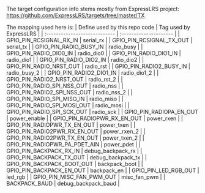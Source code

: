 The target configuration info stems mostly from ExpressLRS project: https://github.com/ExpressLRS/targets/tree/master/TX

The mapping used here is:
| Define used by this repo code | Tag used by ExpressLRS |
| :---------------------------- | :--------------------- |
| GPIO_PIN_RCSIGNAL_RX_IN       | serial_rx              |
| GPIO_PIN_RCSIGNAL_TX_OUT      | serial_tx              |
| GPIO_PIN_RADIO_BUSY_IN        | radio_busy             |
| GPIO_PIN_RADIO_DIO0_IN        | radio_dio0             |
| GPIO_PIN_RADIO_DIO1_IN        | radio_dio1             |
| GPIO_PIN_RADIO_DIO2_IN        | radio_dio2             |
| GPIO_PIN_RADIO_NRST_OUT       | radio_rst              |
| GPIO_PIN_RADIO2_BUSY_IN       | radio_busy_2           |
| GPIO_PIN_RADIO2_DIO1_IN       | radio_dio1_2           |
| GPIO_PIN_RADIO2_NRST_OUT      | radio_rst_2            |
| GPIO_PIN_RADIO_SPI_NSS_OUT    | radio_nss              |
| GPIO_PIN_RADIO2_SPI_NSS_OUT   | radio_nss_2            |
| GPIO_PIN_RADIO_SPI_MISO_IN    | radio_miso             |
| GPIO_PIN_RADIO_SPI_MOSI_OUT   | radio_mosi             |
| GPIO_PIN_RADIO_SPI_SCK_OUT    | radio_sck              |
| GPIO_PIN_RADIOPA_EN_OUT       | power_enable           |
| GPIO_PIN_RADIOPWR_RX_EN_OUT   | power_rxen             |
| GPIO_PIN_RADIOPWR_TX_EN_OUT   | power_txen             |
| GPIO_PIN_RADIO2PWR_RX_EN_OUT  | power_rxen_2           |
| GPIO_PIN_RADIO2PWR_TX_EN_OUT  | power_txen_2           |
| GPIO_PIN_RADIOPWR_PA_PDET_AIN | power_pdet             |
| GPIO_PIN_BACKPACK_RX_IN       | debug_backpack_rx      |
| GPIO_PIN_BACKPACK_TX_OUT      | debug_backpack_tx      |
| GPIO_PIN_BACKPACK_BOOT_OUT    | backpack_boot          |
| GPIO_PIN_BACKPACK_EN_OUT      | backpack_en            |
| GPIO_PIN_LED_RGB_OUT          | led_rgb                |
| GPIO_PIN_MISC_FAN_PWM_OUT     | misc_fan_pwm           |
| BACKPACK_BAUD                 | debug_backpack_baud    |
